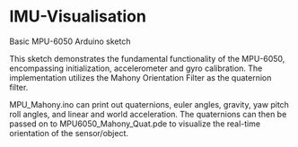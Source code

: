 # IMU-Visualisation
Basic MPU-6050 Arduino sketch 

This sketch demonstrates the fundamental functionality of the MPU-6050, encompassing initialization, accelerometer and gyro calibration. The implementation utilizes the Mahony Orientation Filter as the quaternion filter.

MPU_Mahony.ino can print out quaternions, euler angles, gravity, yaw pitch roll angles, and linear and world acceleration. The quaternions can then be passed on to MPU6050_Mahony_Quat.pde to visualize the real-time orientation of the sensor/object.
